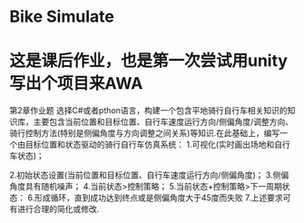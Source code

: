 # Bike Simulate
  这是课后作业，也是第一次尝试用unity写出个项目来AWA
================================================================
第2章作业题
选择C#或者pthon语言，构建一个包含平地骑行自行车相关知识的知识库，主要包含当前位置和目标位置、自行车速度运行方向/侧偏角度/调整方向、骑行控制方法(特别是侧偏角度与方向调整之间关系)等知识.在此基础上，编写一个由目标位置和状态驱动的骑行自行车仿真系统：
1.可视化(实时画出场地和自行车状态)；

2.初始状态设置(当前位置和目标位置、自行车速度运行方向/侧偏角度)；
3.侧偏角度具有随机噪声；
4.当前状态>控制策略；
5.当前状态+控制策略>下一周期状态：
6.形成循环，直到成功达到终点或是侧偏角度大于45度而失败
7.上述要求可有进行合理的简化或修改.
